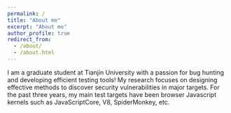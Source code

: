 ```yaml
---
permalink: /
title: "About me"
excerpt: "About me"
author_profile: true
redirect_from: 
  - /about/
  - /about.html
---
```

I am a graduate student at Tianjin University with a passion for bug hunting and developing efficient testing tools!
My research focuses on designing effective methods to discover security vulnerabilities in major targets. For the past three years, my main test targets have been browser Javascript kernels such as JavaScriptCore, V8, SpiderMonkey, etc.

